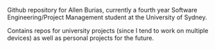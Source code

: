 Github repository for Allen Burias, currently a fourth year Software Engineering/Project Management student at the University of Sydney.

Contains repos for university projects (since I tend to work on multiple devices) as well as personal projects for the future.


<!---
raimeii/raimeii is a ✨ special ✨ repository because its `README.md` (this file) appears on your GitHub profile.
You can click the Preview link to take a look at your changes.
--->
